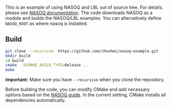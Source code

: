 
This is an example of using NASOQ and LBL out of source tree. For details, please see [NASOQ documentation](https://nasoq.github.io/docs/getting-started-nasoq/#c-api-examples).
The code downloads NASOQ as a module and builds the NASOQ/LBL examples. 
You can alternatively define `NASOQ_ROOT` as where nasoq is installed.

## Build
```bash
git clone --recursive  https://github.com/cheshmi/nasoq-example.git
mkdir build
cd build
cmake  -DCMAKE_BUILD_TYPE=Release ..
make
```

**important:** Make sure you have `--recursive` when you clone the repository. 

Before building the code, you can modify CMake and add necessary options based on the [NASOQ guide](https://nasoq.github.io/docs/getting-started-nasoq/#installation).
In the current setting, CMake installs all dependencies automatically.



